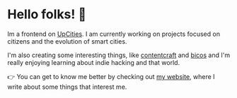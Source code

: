 # Hello folks! 👋

Im a frontend on [UpCities](https://upcities.app). I am currently working on projects focused on citizens and the evolution of smart cities.

I'm also creating some interesting things, like [contentcraft](https://contentcraft.pro/) and [bicos](https://bicos.me) and I'm really enjoying learning about indie hacking and that world.

👉 You can get to know me better by checking out [my website](https://nicolaswalcker.com), where I write about some things that interest me.
